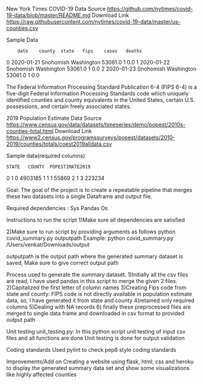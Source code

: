 New York Times COVID-19 Data
Source https://github.com/nytimes/covid-19-data/blob/master/README.md
Download Link https://raw.githubusercontent.com/nytimes/covid-19-data/master/us-counties.csv

Sample Data

        date	county	state	fips	cases	deaths
0	2020-01-21	Snohomish	Washington	53061.0	1	0.0
1	2020-01-22	Snohomish	Washington	53061.0	1	0.0
2	2020-01-23	Snohomish	Washington	53061.0	1	0.0

The Federal Information Processing Standard Publication 6-4 (FIPS 6-4) is a five-digit Federal Information Processing Standards code which uniquely identified counties and county equivalents in the United States, certain U.S. possessions, and certain freely associated states.

2019 Population Estimate Data
Source https://www.census.gov/data/datasets/timeseries/demo/popest/2010s-counties-total.html
Download Link https://www2.census.gov/programssurveys/popest/datasets/2010-2019/counties/totals/coest2019alldata.csv

Sample data(required columns) 

	STATE	COUNTY	POPESTIMATE2019
0	1	0	4903185
1	1	1	55869
2	1	3	223234

Goal: The goal of the project is to create a repeatable pipeline that merges these two datasets into a single Dataframe and output file.

Required dependencies :
Sys
Pandas
Os

Instructions to run the script
1)Make sure all dependencies are satisfied

2)Make sure to run script by providing arguments as follows
python covid_summary.py outputpath
Example: python covid_summary.py /Users/venkat/Downloads/output

outputpath is the output path where the generated summary dataset is saved,
Make sure to give correct output path


Process used to generate the summary dataset.
1)Initially all the csv files are read, I have used pandas in this script to merge the given 2 files.
2)Capitalized the first letter of column names
3)Creating Fips code from state and county: FIPS code is not directly available in population estimate data, so, I have generated it from state and county
4)retained only required columns
5)Dealing with NA records 
6) finally these preprocessed files are merged to single data frame and downloaded in csv format to provided output path

Unit testing
unit_testing.py:
In this python script unit testing of input csv files and all functions are done
Unit testing is done for output validation 

Coding standards
Used pylint to check pep8 style coding standards

Improvements/Add on
Creating a website using flask, html, css and heroku to display the generated summary data set and show some visualizations like highly affected counties	




	